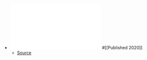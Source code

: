 - ![SC Vulnerability on Modern Computers by Exploiting EM Emanations from the Power Management Unit](../assets/A_New_Side-Channel_Vulnerability_on_Modern_Computers_by_Exploiting_Electromagnetic_Emanations_from_the_Power_Management_Unit_1732659171279_0.pdf) #[[Published 2020]]
	- [Source](https://ieeexplore.ieee.org/abstract/document/9065580)